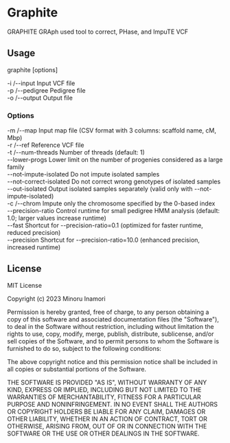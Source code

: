 # Graphite

GRAPHITE
GRAph used tool to correct, PHase, and ImpuTE VCF

## Usage

  graphite [options]

  -i <path>/--input <path>     Input VCF file  
  -p <path>/--pedigree <path>  Pedigree file  
  -o <path>/--output <path>    Output file  

### Options

  -m <path>/--map <path>       Input map file (CSV format with 3 columns: scaffold name, cM, Mbp)  
  -r <path>/--ref <path>       Reference VCF file  
  -t <int>/--num-threads <int> Number of threads (default: 1)  
  --lower-progs <int>          Lower limit on the number of progenies considered as a large family  
  --not-impute-isolated        Do not impute isolated samples  
  --not-correct-isolated       Do not correct wrong genotypes of isolated samples  
  --out-isolated               Output isolated samples separately (valid only with --not-impute-isolated)  
  -c <int>/--chrom <int>       Impute only the chromosome specified by the 0-based index  
  --precision-ratio <float>    Control runtime for small pedigree HMM analysis (default: 1.0; larger values increase runtime)  
  --fast                       Shortcut for --precision-ratio=0.1 (optimized for faster runtime, reduced precision)  
  --precision                  Shortcut for --precision-ratio=10.0 (enhanced precision, increased runtime)  

#### 

## License
MIT License

Copyright (c) 2023 Minoru Inamori

Permission is hereby granted, free of charge, to any person obtaining a copy
of this software and associated documentation files (the "Software"), to deal
in the Software without restriction, including without limitation the rights
to use, copy, modify, merge, publish, distribute, sublicense, and/or sell
copies of the Software, and to permit persons to whom the Software is
furnished to do so, subject to the following conditions:

The above copyright notice and this permission notice shall be included in all
copies or substantial portions of the Software.

THE SOFTWARE IS PROVIDED "AS IS", WITHOUT WARRANTY OF ANY KIND, EXPRESS OR
IMPLIED, INCLUDING BUT NOT LIMITED TO THE WARRANTIES OF MERCHANTABILITY,
FITNESS FOR A PARTICULAR PURPOSE AND NONINFRINGEMENT. IN NO EVENT SHALL THE
AUTHORS OR COPYRIGHT HOLDERS BE LIABLE FOR ANY CLAIM, DAMAGES OR OTHER
LIABILITY, WHETHER IN AN ACTION OF CONTRACT, TORT OR OTHERWISE, ARISING FROM,
OUT OF OR IN CONNECTION WITH THE SOFTWARE OR THE USE OR OTHER DEALINGS IN THE
SOFTWARE.
